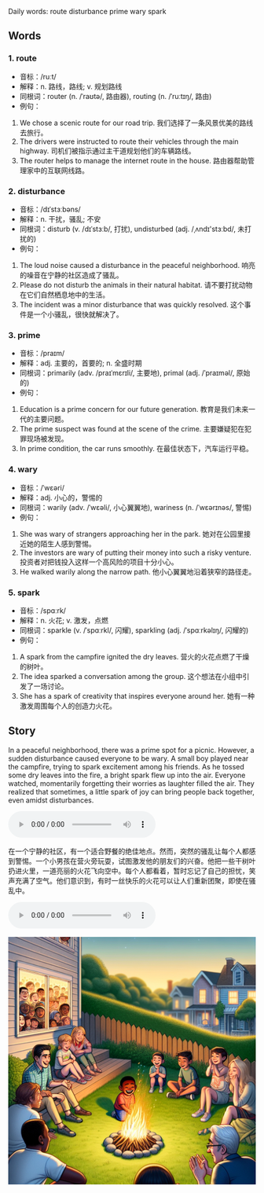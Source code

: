 Daily words: route disturbance prime wary spark

## Words
### 1. route
- 音标：/ruːt/ <span style="cursor: pointer;" onclick="document.getElementById('audio-player-1').play()"><i class="fas fa-volume-up"></i></span>
<audio id="audio-player-1" src="audios/words/route.mp3" style="display:none;"></audio>
- 解释：n. 路线，路线; v. 规划路线
- 同根词：router (n. /ˈraʊtə/, 路由器), routing (n. /ˈruːtɪŋ/, 路由)
- 例句：
1. We chose a scenic route for our road trip.
我们选择了一条风景优美的路线去旅行。
2. The drivers were instructed to route their vehicles through the main highway.
司机们被指示通过主干道规划他们的车辆路线。
3. The router helps to manage the internet route in the house.
路由器帮助管理家中的互联网线路。

### 2. disturbance
- 音标：/dɪˈstɜːbəns/ <span style="cursor: pointer;" onclick="document.getElementById('audio-player-2').play()"><i class="fas fa-volume-up"></i></span>
<audio id="audio-player-2" src="audios/words/disturbance.mp3" style="display:none;"></audio>
- 解释：n. 干扰，骚乱; 不安
- 同根词：disturb (v. /dɪˈstɜːb/, 打扰), undisturbed (adj. /ˌʌndɪ'stɜːbd/, 未打扰的)
- 例句：
1. The loud noise caused a disturbance in the peaceful neighborhood.
响亮的噪音在宁静的社区造成了骚乱。
2. Please do not disturb the animals in their natural habitat.
请不要打扰动物在它们自然栖息地中的生活。
3. The incident was a minor disturbance that was quickly resolved.
这个事件是一个小骚乱，很快就解决了。

### 3. prime
- 音标：/praɪm/ <span style="cursor: pointer;" onclick="document.getElementById('audio-player-3').play()"><i class="fas fa-volume-up"></i></span>
<audio id="audio-player-3" src="audios/words/prime.mp3" style="display:none;"></audio>
- 解释：adj. 主要的，首要的; n. 全盛时期
- 同根词：primarily (adv. /praɪˈmɛrɪli/, 主要地), primal (adj. /ˈpraɪməl/, 原始的)
- 例句：
1. Education is a prime concern for our future generation.
教育是我们未来一代的主要问题。
2. The prime suspect was found at the scene of the crime.
主要嫌疑犯在犯罪现场被发现。
3. In prime condition, the car runs smoothly.
在最佳状态下，汽车运行平稳。

### 4. wary
- 音标：/ˈwɛəri/ <span style="cursor: pointer;" onclick="document.getElementById('audio-player-4').play()"><i class="fas fa-volume-up"></i></span>
<audio id="audio-player-4" src="audios/words/wary.mp3" style="display:none;"></audio>
- 解释：adj. 小心的，警惕的
- 同根词：warily (adv. /ˈwɛəli/, 小心翼翼地), wariness (n. /ˈwɛərɪnəs/, 警惕)
- 例句：
1. She was wary of strangers approaching her in the park.
她对在公园里接近她的陌生人感到警惕。
2. The investors are wary of putting their money into such a risky venture.
投资者对把钱投入这样一个高风险的项目十分小心。
3. He walked warily along the narrow path.
他小心翼翼地沿着狭窄的路径走。

### 5. spark
- 音标：/spɑːrk/ <span style="cursor: pointer;" onclick="document.getElementById('audio-player-5').play()"><i class="fas fa-volume-up"></i></span>
<audio id="audio-player-5" src="audios/words/spark.mp3" style="display:none;"></audio>
- 解释：n. 火花; v. 激发，点燃
- 同根词：sparkle (v. /ˈspɑːrkl/, 闪耀), sparkling (adj. /ˈspɑːrkəlɪŋ/, 闪耀的)
- 例句：
1. A spark from the campfire ignited the dry leaves.
营火的火花点燃了干燥的树叶。
2. The idea sparked a conversation among the group.
这个想法在小组中引发了一场讨论。
3. She has a spark of creativity that inspires everyone around her.
她有一种激发周围每个人的创造力火花。

## Story
In a peaceful neighborhood, there was a prime spot for a picnic. However, a sudden disturbance caused everyone to be wary. A small boy played near the campfire, trying to spark excitement among his friends. As he tossed some dry leaves into the fire, a bright spark flew up into the air. Everyone watched, momentarily forgetting their worries as laughter filled the air. They realized that sometimes, a little spark of joy can bring people back together, even amidst disturbances.

<audio controls>
  <source src="https://files.dwong.top/story/2024-08-17-english.mp3" type="audio/mpeg">
  你的浏览器不支持音频元素。
</audio>
  

在一个宁静的社区，有一个适合野餐的绝佳地点。然而，突然的骚乱让每个人都感到警惕。一个小男孩在营火旁玩耍，试图激发他的朋友们的兴奋。他把一些干树叶扔进火里，一道亮丽的火花飞向空中。每个人都看着，暂时忘记了自己的担忧，笑声充满了空气。他们意识到，有时一丝快乐的火花可以让人们重新团聚，即使在骚乱中。

<audio controls>
  <source src="https://files.dwong.top/story/2024-08-17-chinese.mp3" type="audio/mpeg">
  你的浏览器不支持音频元素。
</audio>
  

![story](./images/2024-08-17.png)

